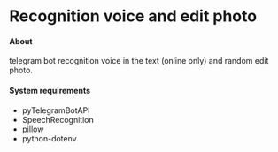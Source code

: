 # Recognition voice and edit photo

#### About

telegram bot recognition voice in the text (online only) and random edit photo.

#### System requirements

- pyTelegramBotAPI
- SpeechRecognition
- pillow
- python-dotenv
